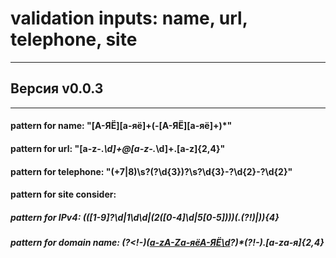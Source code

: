 # validation inputs: name, url, telephone, site
---

## Версия v0.0.3
---

#### pattern for name: "[А-ЯЁ][а-яё]+(-[А-ЯЁ][а-яё]+)*"

#### pattern for url: "[a-z\-\._\d]+@[a-z\-\._\d]+\.[a-z]{2,4}"

#### pattern for telephone: "(\+7|8)\s?\(?\d{3}\)?\s?\d{3}-?\d{2}-?\d{2}"

#### pattern for site consider: 
##### pattern for IPv4: (([1-9]?\d|1\d\d|(2([0-4]\d|5[0-5])))(\.(?!$)|$)){4}
##### pattern for domain name: (?<!\-)([a-zA-Zа-яёА-ЯЁ\d](\-)?)*(?!\-)\.[a-zа-я]{2,4}
